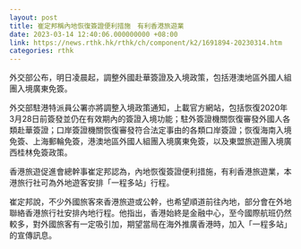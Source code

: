 ```yaml
---
layout: post
title: 崔定邦稱內地恢復簽證便利措施　有利香港旅遊業
date: 2023-03-14 12:40:06.000000000 +08:00
link: https://news.rthk.hk/rthk/ch/component/k2/1691894-20230314.htm
categories: rthk
---
```


外交部公布，明日凌晨起，調整外國赴華簽證及入境政策，包括港澳地區外國人組團入境廣東免簽。

外交部駐港特派員公署亦將調整入境政策通知，上載官方網站，包括恢復2020年3月28日前簽發並仍在有效期內的簽證入境功能；駐外簽證機關恢復審發外國人各類赴華簽證；口岸簽證機關恢復審發符合法定事由的各類口岸簽證；恢復海南入境免簽、上海郵輪免簽，港澳地區外國人組團入境廣東免簽，以及東盟旅遊團入境廣西桂林免簽政策。 

香港旅遊促進會總幹事崔定邦認為，內地恢復簽證便利措施，有利香港旅遊業，本港旅行社可為外地遊客安排「一程多站」行程。

崔定邦說，不少外國旅客來香港旅遊或公幹，也希望順道前往內地，部分會在外地聯絡香港旅行社安排內地行程。他指出，香港始終是金融中心，至今國際航班仍然較多，對外國旅客有一定吸引加，期望當局在海外推廣香港時，加入「一程多站」的宣傳訊息。
